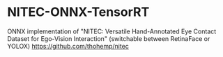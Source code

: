 # NITEC-ONNX-TensorRT
ONNX implementation of "NITEC: Versatile Hand-Annotated Eye Contact Dataset for Ego-Vision Interaction" (switchable between RetinaFace or YOLOX)  https://github.com/thohemp/nitec
